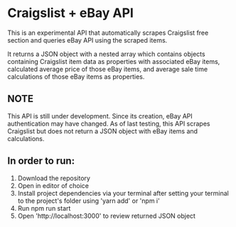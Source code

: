 # Craigslist + eBay API

This is an experimental API that automatically scrapes Craigslist free section and queries eBay API using the scraped items. 

It returns a JSON object with a nested array which contains objects containing Craigslist item data as properties with associated eBay items, calculated average price of those eBay items, and average sale time calculations of those eBay items as properties.


## NOTE 

This API is still under development. Since its creation, eBay API authentication may have changed. As of last testing, this API scrapes Craigslist but does not return a JSON object with eBay items and calculations.


## In order to run:

1. Download the repository
2. Open in editor of choice
3. Install project dependencies via your terminal after setting your terminal to the project's folder using 'yarn add' or 'npm i'
4. Run npm run start
5. Open 'http://localhost:3000' to review returned JSON object
